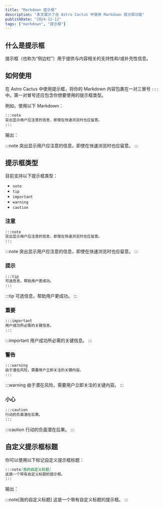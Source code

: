 ```yaml
---
title: "Markdown 提示框"
description: "本文展示了在 Astro Cactus 中使用 Markdown 提示框功能"
publishDate: "2024-12-12"
tags: ["markdown", "提示框"]
---
```


## 什么是提示框

提示框（也称为“侧边栏”）用于提供与内容相关的支持性和/或补充性信息。

## 如何使用

在 Astro Cactus 中使用提示框，将你的 Markdown 内容包裹在一对三冒号 `:::` 中。第一对冒号还应包含你想要使用的提示框类型。

例如，使用以下 Markdown：

```md
:::note
突出显示用户应注意的信息，即使在快速浏览时也应留意。
:::
```

输出：

:::note
突出显示用户应注意的信息，即使在快速浏览时也应留意。
:::

## 提示框类型

目前支持以下提示框类型：

- `note`
- `tip`
- `important`
- `warning`
- `caution`

### 注意

```md
:::note
突出显示用户应注意的信息，即使在快速浏览时也应留意。
:::
```

:::note
突出显示用户应注意的信息，即使在快速浏览时也应留意。
:::

### 提示

```md
:::tip
可选信息，帮助用户更成功。
:::
```

:::tip
可选信息，帮助用户更成功。
:::

### 重要

```md
:::important
用户成功所必需的关键信息。
:::
```

:::important
用户成功所必需的关键信息。
:::

### 警告

```md
:::warning
由于潜在风险，需要用户立即关注的关键内容。
:::
```

:::warning
由于潜在风险，需要用户立即关注的关键内容。
:::

### 小心

```md
:::caution
行动的负面潜在后果。
:::
```

:::caution
行动的负面潜在后果。
:::

## 自定义提示框标题

你可以使用以下标记自定义提示框标题：

```md
:::note[我的自定义标题]
这是一个带有自定义标题的提示框。
:::
```

输出：

:::note[我的自定义标题]
这是一个带有自定义标题的提示框。
:::
